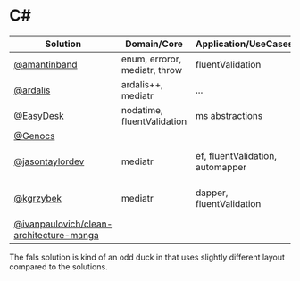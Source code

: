 # C\#


| Solution       | Domain/Core                   | Application/UseCases             | Comments  |
|----------------|-------------------------------|----------------------------------|-----------|
| [@amantinband](https://github.com/amantinband/clean-architecture/)    | enum, erroror, mediatr, throw | fluentValidation                 | |
| [@ardalis](https://github.com/ardalis/CleanArchitecture)        | ardalis++, mediatr            | ... |  |
| [@EasyDesk](https://github.com/EasyDesk/easydesk-clean-architecture)       | nodatime, fluentValidation    | ms abstractions                  |  |
| [@Genocs](https://github.com/Genocs/clean-architecture-template/)         |                               |                                  |  |
| [@jasontaylordev](https://github.com/jasontaylordev/CleanArchitecture/) | mediatr                       | ef, fluentValidation, automapper | database framework dependency |
| [@kgrzybek](https://github.com/kgrzybek/sample-dotnet-core-cqrs-api/)       | mediatr                       | dapper, fluentValidation         | database framework dependency |
| [@ivanpaulovich/clean-architecture-manga](https://github.com/ivanpaulovich/clean-architecture-manga)  |  |  | Not updated |

The fals solution is kind of an odd duck in that uses slightly different layout compared to the solutions.
